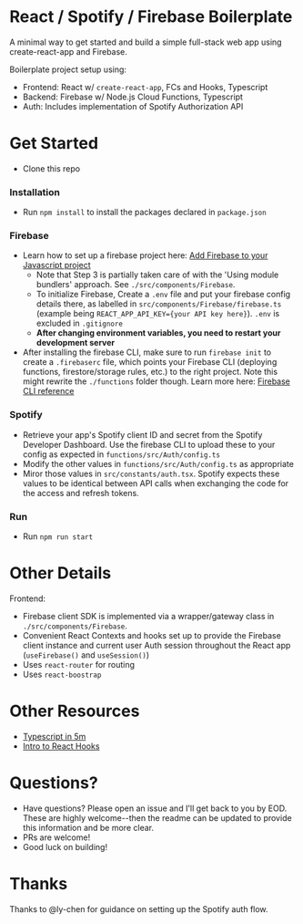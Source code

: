 # React / Spotify / Firebase Boilerplate

A minimal way to get started and build a simple full-stack web app using create-react-app and Firebase.

Boilerplate project setup using:

- Frontend: React w/ `create-react-app`, FCs and Hooks, Typescript
- Backend: Firebase w/ Node.js Cloud Functions, Typescript
- Auth: Includes implementation of Spotify Authorization API

# Get Started

- Clone this repo

### Installation

- Run `npm install` to install the packages declared in `package.json`

### Firebase

- Learn how to set up a firebase project here: [Add Firebase to your Javascript project](https://firebase.google.com/docs/web/setup)
  - Note that Step 3 is partially taken care of with the 'Using module bundlers' approach. See `./src/components/Firebase`.
  - To initialize Firebase, Create a `.env` file and put your firebase config details there, as labelled in `src/components/Firebase/firebase.ts` (example being `REACT_APP_API_KEY={your API key here}`). `.env` is excluded in `.gitignore`
  - **After changing environment variables, you need to restart your development server**
- After installing the firebase CLI, make sure to run `firebase init` to create a `.firebaserc` file, which points your Firebase CLI (deploying functions, firestore/storage rules, etc.) to the right project. Note this might rewrite the `./functions` folder though. Learn more here: [Firebase CLI reference](https://firebase.google.com/docs/cli)

### Spotify
- Retrieve your app's Spotify client ID and secret from the Spotify Developer Dashboard. Use the firebase CLI to upload these to your config as expected in `functions/src/Auth/config.ts`
- Modify the other values in `functions/src/Auth/config.ts` as appropriate
- Miror those values in `src/constants/auth.tsx`. Spotify expects these values to be identical between API calls when exchanging the code for the access and refresh tokens.

### Run

- Run `npm run start`

# Other Details

Frontend:

- Firebase client SDK is implemented via a wrapper/gateway class in `./src/components/Firebase`.
- Convenient React Contexts and hooks set up to provide the Firebase client instance and current user Auth session throughout the React app (`useFirebase()` and `useSession()`)
- Uses `react-router` for routing
- Uses `react-boostrap`

# Other Resources

- [Typescript in 5m](https://www.typescriptlang.org/docs/handbook/typescript-in-5-minutes.html)
- [Intro to React Hooks](https://reactjs.org/docs/hooks-intro.html)

# Questions?

- Have questions? Please open an issue and I'll get back to you by EOD. These are highly welcome--then the readme can be updated to provide this information and be more clear.
- PRs are welcome!
- Good luck on building!

# Thanks
Thanks to @ly-chen for guidance on setting up the Spotify auth flow.